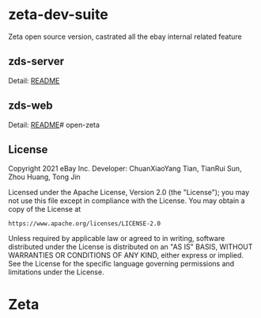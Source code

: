 # zeta-dev-suite
Zeta open source version, castrated all the ebay internal related feature

## zds-server

Detail: [README](zds-server/README.md)

## zds-web

Detail: [README](zds-web/README.md)# open-zeta

## License

Copyright 2021 eBay Inc.
Developer: ChuanXiaoYang Tian, TianRui Sun, Zhou Huang, Tong Jin

Licensed under the Apache License, Version 2.0 (the "License");
you may not use this file except in compliance with the License.
You may obtain a copy of the License at

    https://www.apache.org/licenses/LICENSE-2.0

Unless required by applicable law or agreed to in writing, software
distributed under the License is distributed on an "AS IS" BASIS,
WITHOUT WARRANTIES OR CONDITIONS OF ANY KIND, either express or implied.
See the License for the specific language governing permissions and
limitations under the License.

# Zeta
